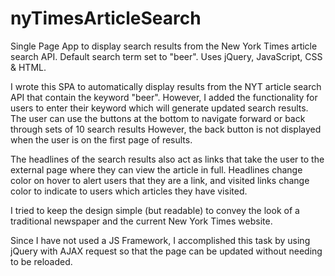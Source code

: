 # nyTimesArticleSearch
Single Page App to display search results from the New York Times article search API.
Default search term set to "beer".
Uses jQuery, JavaScript, CSS & HTML.

I wrote this SPA to automatically display results from the NYT article search API that contain the keyword "beer". However, I added the functionality for users to enter their keyword which will generate updated search results. The user can use the buttons at the bottom to navigate forward or back through sets of 10 search results However, the back button is not displayed when the user is on the first page of results. 

The headlines of the search results also act as links that take the user to the external page where they can view the article in full. Headlines change color on hover to alert users that they are a link, and visited links change color to indicate to users which articles they have visited.

I tried to keep the design simple (but readable) to convey the look of a traditional newspaper and the current New York Times website. 


Since I have not used a JS Framework, I accomplished this task by using jQuery with AJAX request so that the page can be updated without needing to be reloaded.
